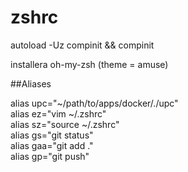 # zshrc

autoload -Uz compinit && compinit

installera oh-my-zsh (theme = amuse)

##Aliases

alias upc="~/path/to/apps/docker/./upc"  
alias ez="vim ~/.zshrc"  
alias sz="source ~/.zshrc"  
alias gs="git status"  
alias gaa="git add ."  
alias gp="git push"  
